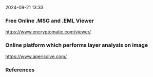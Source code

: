 
2024-09-21 13:33
### Free Online .MSG and .EML Viewer
https://www.encryptomatic.com/viewer/
### Online platform which performs layer analysis on image
https://www.aperisolve.com/





### References
